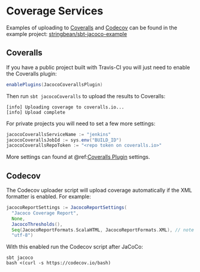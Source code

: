 # Coverage Services

Examples of uploading to [Coveralls](https://coveralls.io/) and [Codecov](https://codecov.io/gh) can be found in the
example project: [stringbean/sbt-jacoco-example](https://github.com/stringbean/sbt-jacoco-example)

## Coveralls

If you have a public project built with Travis-CI you will just need to enable the Coveralls plugin:

```scala
enablePlugins(JacocoCoverallsPlugin)
```

Then run `sbt jacocoCoveralls` to upload the results to Coveralls:

```
[info] Uploading coverage to coveralls.io...
[info] Upload complete
```

For private projects you will need to set a few more settings:

```scala
jacocoCoverallsServiceName := "jenkins"
jacocoCoverallsJobId := sys.env("BUILD_ID")
jacocoCoverallsRepoToken := "<repo token on coveralls.io>"
```

More settings can found at @ref:[Coveralls Plugin](settings.md#coveralls) settings.

## Codecov

The Codecov uploader script will upload coverage automatically if the XML formatter is enabled. For example:

```scala
jacocoReportSettings := JacocoReportSettings(
  "Jacoco Coverage Report",
  None,
  JacocoThresholds(),
  Seq(JacocoReportFormats.ScalaHTML, JacocoReportFormats.XML), // note XML formatter
  "utf-8")
```

With this enabled run the Codecov script after JaCoCo:

```shell
sbt jacoco
bash <(curl -s https://codecov.io/bash)
```
